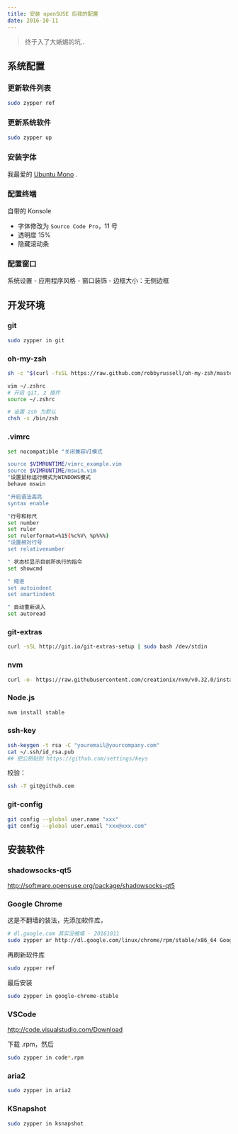 ```yaml
---
title: 安装 openSUSE 后我的配置
date: 2016-10-11
---
```


> 终于入了大蜥蜴的坑..



## 系统配置

### 更新软件列表

```bash
sudo zypper ref
```

### 更新系统软件

```bash
sudo zypper up
```

### 安装字体

我最爱的 [Ubuntu Mono](http://font.ubuntu.com/) .

### 配置终端

自带的 Konsole

- 字体修改为 `Source Code Pro`，11 号
- 透明度 15%
- 隐藏滚动条

### 配置窗口

系统设置 - 应用程序风格 - 窗口装饰 - 边框大小：无侧边框




## 开发环境

### git

```bash
sudo zypper in git
```

### oh-my-zsh

```bash
sh -c "$(curl -fsSL https://raw.github.com/robbyrussell/oh-my-zsh/master/tools/install.sh)"
```

```bash
vim ~/.zshrc
# 开启 git, z 插件
source ~/.zshrc
```

```bash
# 设置 zsh 为默认
chsh -s /bin/zsh
```


### .vimrc

```bash
set nocompatible "关闭兼容VI模式

source $VIMRUNTIME/vimrc_example.vim
source $VIMRUNTIME/mswin.vim
"设置鼠标运行模式为WINDOWS模式
behave mswin

"开启语法高亮
syntax enable

"行号和标尺
set number
set ruler
set rulerformat=%15(%c%V\ %p%%%)
"设置相对行号
set relativenumber

" 状态栏显示目前所执行的指令
set showcmd

" 缩进
set autoindent
set smartindent

" 自动重新读入
set autoread
```

### git-extras

```bash
curl -sSL http://git.io/git-extras-setup | sudo bash /dev/stdin
```

### nvm

```bash
curl -o- https://raw.githubusercontent.com/creationix/nvm/v0.32.0/install.sh | bash
```

### Node.js
```bash
nvm install stable
```

### ssh-key

```bash
ssh-keygen -t rsa -C "youremail@yourcompany.com"
cat ~/.ssh/id_rsa.pub
## 把公钥贴到 https://github.com/settings/keys
```

校验：

```bash
ssh -T git@github.com
```

### git-config

```bash
git config --global user.name "xxx"
git config --global user.email "xxx@xxx.com"
```




## 安装软件

### shadowsocks-qt5

http://software.opensuse.org/package/shadowsocks-qt5

### Google Chrome

这是不翻墙的装法，先添加软件库，
```bash
# dl.google.com 其实没被墙 - 20161011
sudo zypper ar http://dl.google.com/linux/chrome/rpm/stable/x86_64 Google-Chrome
```
再刷新软件库
```bash
sudo zypper ref
```
最后安装
```bash
sudo zypper in google-chrome-stable
```

### VSCode

http://code.visualstudio.com/Download

下载 .rpm，然后

```bash
sudo zypper in code*.rpm
```

### aria2

```bash
sudo zypper in aria2
```

### KSnapshot

```bash
sudo zypper in ksnapshot
```
